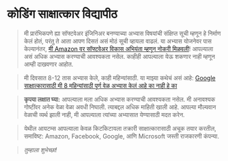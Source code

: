 # कोडिंग साक्षात्कार विद्यापीठ

> मी प्रारंभिकपणे ह्या सॉफ्टवेअर इंजिनिअर बनण्याच्या अभ्यास विषयांची संक्षिप्त सूची म्हणून हे निर्माण केलं होतं,
> परंतु ते आता आपण दिसतं असं मोठं सूची व्हायला वाढलं. या अभ्यास योजनेवर पास केल्यानंतर, [मी Amazon वर सॉफ्टवेअर विकास अभियंता म्हणून नोकरी मिळवली](https://startupnextdoor.com/ive-been-acquired-by-amazon/?src=ciu)!
> आपल्याला असं अधिक अभ्यास करण्याची आवश्यकता नसेल. काहीही आपल्याला येऊ शकणार नाही म्हणून आम्ही दाखवणार आहोत.

> मी दिवसात 8-12 तास अभ्यास केले, काही महिन्यांसाठी. या माझ्या कथेचं असं आहे: [Google साक्षात्कारासाठी मी 8 महिन्यांसाठी पूर्ण वेळ अभ्यास केलं आहे का नाही हे का](https://medium.freecodecamp.org/why-i-studied-full-time-for-8-months-for-a-google-interview-cc662ce9bb13)

> **कृपया लक्षात घ्या:** आपल्याला मला अधिक अभ्यास करण्याची आवश्यकता नसेल. मी अनावश्यक गोष्टींवर अनेक वेळा वेळा अवधी निघाली. त्याबद्दल अधिक माहिती खाली आहे. आपल्या मौल्यवान वेळाची व्यर्थ झाली नाही, मी आपल्याला त्यांच्या अभ्यासात येण्यासाठी मदत करेन.

> येथील आयटम्स आपल्याला केवळ किटकिटायला तक्रारी साक्षात्कारासाठी अचूक तयार करतील,
> समाविष्ट: Amazon, Facebook, Google, आणि Microsoft जस्ती राजकारणी कंपन्या.

> _तुम्हाला शुभेच्छा!_
